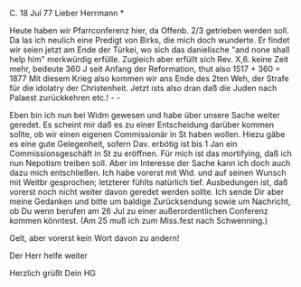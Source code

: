  C. 18 Jul 77
Lieber Herrmann <Mogl>*

Heute haben wir Pfarrconferenz hier, da Offenb. 2/3 getrieben werden soll. Da las ich neulich eine Predigt von Birks, die mich doch wunderte. Er findet wir seien jetzt am Ende der Türkei, wo sich das danielische "and none shall help him" merkwürdig erfülle. Zugleich aber erfüllt sich Rev. X,6. keine Zeit mehr, bedeute 360 J seit Anfang der Reformation, thut also 1517 + 360 = 1877 Mit diesem Krieg also kommen wir ans Ende des 2ten Weh, der Strafe für die idolatry der Christenheit. Jetzt ists also dran daß die Juden nach Palaest zurückkehren etc.! - -

Eben bin ich nun bei Widm gewesen und habe über unsere Sache weiter geredet. Es scheint mir daß es zu einer Entscheidung darüber kommen sollte, ob wir einen eigenen Commissionär in St haben wollen. Hiezu gäbe es eine gute Gelegenheit, sofern Dav. erbötig ist bis 1 Jan ein Commissionsgeschäft in St zu eröffnen. Für mich ist das mortifying, daß ich nun Nepotism treiben soll. Aber im Interesse der Sache kann ich doch auch dazu mich entschließen. Ich habe vorerst mit Wid. und auf seinen Wunsch mit Weitbr gesprochen; letzterer fühlts natürlich tief. Ausbedungen ist, daß vorerst noch nicht weiter davon geredet werden sollte. Ich sende Dir aber meine Gedanken und bitte um baldige Zurücksendung sowie um Nachricht, ob Du wenn berufen am 26 Jul zu einer außerordentlichen Conferenz kommen könntest. (Am 25 muß ich zum Miss.fest nach Schwenning.)

Gelt, aber vorerst kein Wort davon zu andern!

Der Herr helfe weiter

Herzlich grüßt
 Dein HG
